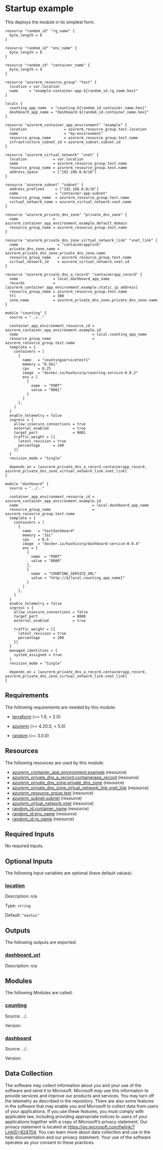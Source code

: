 <!-- BEGIN_TF_DOCS -->
<!-- Code generated by terraform-docs. DO NOT EDIT. -->
# Startup example

This deploys the module in its simplest form.

```hcl
resource "random_id" "rg_name" {
  byte_length = 8
}

resource "random_id" "env_name" {
  byte_length = 8
}

resource "random_id" "container_name" {
  byte_length = 4
}

resource "azurerm_resource_group" "test" {
  location = var.location
  name     = "example-container-app-${random_id.rg_name.hex}"
}

locals {
  counting_app_name  = "counting-${random_id.container_name.hex}"
  dashboard_app_name = "dashboard-${random_id.container_name.hex}"
}

resource "azurerm_container_app_environment" "example" {
  location                 = azurerm_resource_group.test.location
  name                     = "my-environment"
  resource_group_name      = azurerm_resource_group.test.name
  infrastructure_subnet_id = azurerm_subnet.subnet.id
}

resource "azurerm_virtual_network" "vnet" {
  location            = var.location
  name                = azurerm_resource_group.test.name
  resource_group_name = azurerm_resource_group.test.name
  address_space       = ["192.168.0.0/16"]
}

resource "azurerm_subnet" "subnet" {
  address_prefixes     = ["192.168.0.0/16"]
  name                 = "container-app-subnet"
  resource_group_name  = azurerm_resource_group.test.name
  virtual_network_name = azurerm_virtual_network.vnet.name
}

resource "azurerm_private_dns_zone" "private_dns_zone" {
  name                = azurerm_container_app_environment.example.default_domain
  resource_group_name = azurerm_resource_group.test.name
}

resource "azurerm_private_dns_zone_virtual_network_link" "vnet_link" {
  name                  = "containerapplink"
  private_dns_zone_name = azurerm_private_dns_zone.private_dns_zone.name
  resource_group_name   = azurerm_resource_group.test.name
  virtual_network_id    = azurerm_virtual_network.vnet.id
}

resource "azurerm_private_dns_a_record" "containerapp_record" {
  name                = local.dashboard_app_name
  records             = [azurerm_container_app_environment.example.static_ip_address]
  resource_group_name = azurerm_resource_group.test.name
  ttl                 = 300
  zone_name           = azurerm_private_dns_zone.private_dns_zone.name
}

module "counting" {
  source = "../.."

  container_app_environment_resource_id = azurerm_container_app_environment.example.id
  name                                  = local.counting_app_name
  resource_group_name                   = azurerm_resource_group.test.name
  template = {
    containers = [
      {
        name   = "countingservicetest1"
        memory = "0.5Gi"
        cpu    = 0.25
        image  = "docker.io/hashicorp/counting-service:0.0.2"
        env = [
          {
            name  = "PORT"
            value = "9001"
          }
        ]
      },
    ]
  }
  enable_telemetry = false
  ingress = {
    allow_insecure_connections = true
    external_enabled           = true
    target_port                = 9001
    traffic_weight = [{
      latest_revision = true
      percentage      = 100
    }]
  }
  revision_mode = "Single"

  depends_on = [azurerm_private_dns_a_record.containerapp_record, azurerm_private_dns_zone_virtual_network_link.vnet_link]
}

module "dashboard" {
  source = "../.."

  container_app_environment_resource_id = azurerm_container_app_environment.example.id
  name                                  = local.dashboard_app_name
  resource_group_name                   = azurerm_resource_group.test.name
  template = {
    containers = [
      {
        name   = "testdashboard"
        memory = "1Gi"
        cpu    = 0.5
        image  = "docker.io/hashicorp/dashboard-service:0.0.4"
        env = [
          {
            name  = "PORT"
            value = "8080"
          },
          {
            name  = "COUNTING_SERVICE_URL"
            value = "http://${local.counting_app_name}"
          }
        ]
      },
    ]
  }
  enable_telemetry = false
  ingress = {
    allow_insecure_connections = false
    target_port                = 8080
    external_enabled           = true

    traffic_weight = [{
      latest_revision = true
      percentage      = 100
    }]
  }
  managed_identities = {
    system_assigned = true
  }
  revision_mode = "Single"

  depends_on = [azurerm_private_dns_a_record.containerapp_record, azurerm_private_dns_zone_virtual_network_link.vnet_link]
}
```

<!-- markdownlint-disable MD033 -->
## Requirements

The following requirements are needed by this module:

- <a name="requirement_terraform"></a> [terraform](#requirement\_terraform) (>= 1.9, < 2.0)

- <a name="requirement_azurerm"></a> [azurerm](#requirement\_azurerm) (>= 4.20.0, < 5.0)

- <a name="requirement_random"></a> [random](#requirement\_random) (>= 3.0.0)

## Resources

The following resources are used by this module:

- [azurerm_container_app_environment.example](https://registry.terraform.io/providers/hashicorp/azurerm/latest/docs/resources/container_app_environment) (resource)
- [azurerm_private_dns_a_record.containerapp_record](https://registry.terraform.io/providers/hashicorp/azurerm/latest/docs/resources/private_dns_a_record) (resource)
- [azurerm_private_dns_zone.private_dns_zone](https://registry.terraform.io/providers/hashicorp/azurerm/latest/docs/resources/private_dns_zone) (resource)
- [azurerm_private_dns_zone_virtual_network_link.vnet_link](https://registry.terraform.io/providers/hashicorp/azurerm/latest/docs/resources/private_dns_zone_virtual_network_link) (resource)
- [azurerm_resource_group.test](https://registry.terraform.io/providers/hashicorp/azurerm/latest/docs/resources/resource_group) (resource)
- [azurerm_subnet.subnet](https://registry.terraform.io/providers/hashicorp/azurerm/latest/docs/resources/subnet) (resource)
- [azurerm_virtual_network.vnet](https://registry.terraform.io/providers/hashicorp/azurerm/latest/docs/resources/virtual_network) (resource)
- [random_id.container_name](https://registry.terraform.io/providers/hashicorp/random/latest/docs/resources/id) (resource)
- [random_id.env_name](https://registry.terraform.io/providers/hashicorp/random/latest/docs/resources/id) (resource)
- [random_id.rg_name](https://registry.terraform.io/providers/hashicorp/random/latest/docs/resources/id) (resource)

<!-- markdownlint-disable MD013 -->
## Required Inputs

No required inputs.

## Optional Inputs

The following input variables are optional (have default values):

### <a name="input_location"></a> [location](#input\_location)

Description: n/a

Type: `string`

Default: `"eastus"`

## Outputs

The following outputs are exported:

### <a name="output_dashboard_url"></a> [dashboard\_url](#output\_dashboard\_url)

Description: n/a

## Modules

The following Modules are called:

### <a name="module_counting"></a> [counting](#module\_counting)

Source: ../..

Version:

### <a name="module_dashboard"></a> [dashboard](#module\_dashboard)

Source: ../..

Version:

<!-- markdownlint-disable-next-line MD041 -->
## Data Collection

The software may collect information about you and your use of the software and send it to Microsoft. Microsoft may use this information to provide services and improve our products and services. You may turn off the telemetry as described in the repository. There are also some features in the software that may enable you and Microsoft to collect data from users of your applications. If you use these features, you must comply with applicable law, including providing appropriate notices to users of your applications together with a copy of Microsoft’s privacy statement. Our privacy statement is located at <https://go.microsoft.com/fwlink/?LinkID=824704>. You can learn more about data collection and use in the help documentation and our privacy statement. Your use of the software operates as your consent to these practices.
<!-- END_TF_DOCS -->